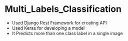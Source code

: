 # Multi_Labels_Classification
- Used Django Rest Framework for creating API
- Used Keras for developing a model
- It Predicts more than one class label in a single image
